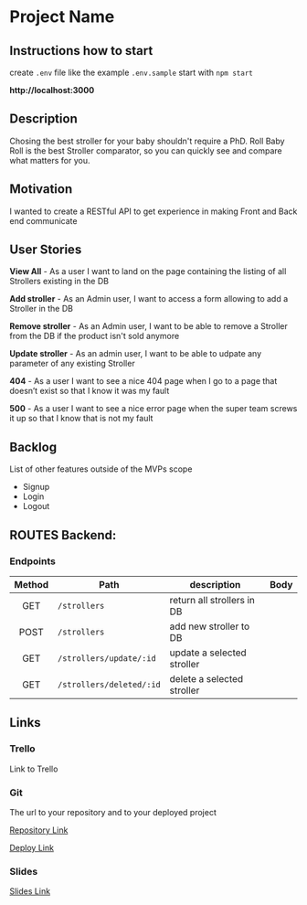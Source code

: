 # Project Name

## Instructions how to start

create `.env` file like the example `.env.sample`
start with `npm start`

**http://localhost:3000**

## Description

Chosing the best stroller for your baby shouldn't require a PhD.
Roll Baby Roll is the best Stroller comparator, so you can quickly see and compare what matters for you.

## Motivation

I wanted to create a RESTful API to get experience in making Front and Back end communicate

## User Stories

**View All** - As a user I want to land on the page containing the listing of all Strollers existing in the DB

**Add stroller** - As an Admin user, I want to access a form allowing to add a Stroller in the DB

**Remove stroller** - As an Admin user, I want to be able to remove a Stroller from the DB if the product isn't sold anymore

**Update stroller** - As an admin user, I want to be able to udpate any parameter of any existing Stroller

**404** - As a user I want to see a nice 404 page when I go to a page that doesn’t exist so that I know it was my fault

**500** - As a user I want to see a nice error page when the super team screws it up so that I know that is not my fault

## Backlog

List of other features outside of the MVPs scope

- Signup
- Login
- Logout

## ROUTES Backend:

### Endpoints

| Method | Path                     | description                | Body |
| :----: | ------------------------ | -------------------------- | ---- |
|  GET   | `/strollers`             | return all strollers in DB |      |
|  POST  | `/strollers`             | add new stroller to DB     |      |
|  GET   | `/strollers/update/:id`  | update a selected stroller |      |
|  GET   | `/strollers/deleted/:id` | delete a selected stroller |      |


## Links

### Trello

Link to Trello

### Git

The url to your repository and to your deployed project

[Repository Link](http://github.com/)

[Deploy Link](http://heroku.com/)

### Slides

[Slides Link](http://slides.com/)
